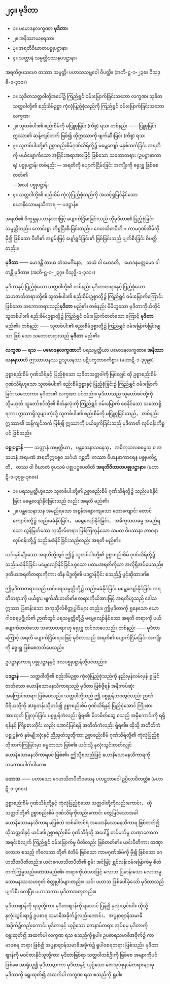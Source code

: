 ## ၂၄။ မုဒိတာ

- ၁။ ပမောဒနလက္ခဏာ **မုဒိတာ**၊
- ၂။ အနိဿာယနရသာ၊
- ၃။ အရတိဝိဃာတပစ္စုပဋ္ဌာနာ၊
- ၄။ သတ္တာနံ သမ္ပတ္တိဒဿနပဒဋ္ဌာနာ။

အရတိဝူပသမော တဿာ သမ္ပတ္တိ၊ ပဟာသသမ္ဘဝေါ ဝိပတ္တိ။
<r>(အဘိ-ဋ္ဌ-၁-၂၃၈။ ဝိသုဒ္ဓိ-၁-၃၁၁။)</r>

- ၁။ သုခိတသတ္တဝါတို့အပေါ်၌ ကြည်ရွှင် ဝမ်းမြောက်ခြင်းသဘော
  <r>လက္ခဏ၊</r>
  သုခိတသတ္တဝါတို့၏ စည်းစိမ်ဥစ္စာ ကုံလုံပြည့်စုံသည်ကို ကြည်ရွှင် ဝမ်းမြောက်ခြင်းသဘော
  <r>လက္ခဏ၊</r>
- ၂။ သူတစ်ပါး၏ စည်းစိမ်ကို မငြူစူခြင်း
  <r>(ကိစ္စ) ရသ၊</r>
  တစ်နည်း —— ငြူစူခြင်း ဣဿာ၏ ဆန့်ကျင်ဘက် ဖြစ်၍ ထိုဣဿာကို ဖျက်ဆီးခြင်း
  <r>(ကိစ္စ) ရသ၊</r>
- ၃။ သူတစ်ပါးတို့၏ ဥစ္စာစည်းစိမ်ဂုဏ်သိရ်တို့၌ မမွေ့လျော် မနှစ်သက်ခြင်း အရတိကို ပယ်ဖျောက်သော အခြင်းအရာအားဖြင့် ဖြစ်သော သဘောတရား
  <r>(ဥပဋ္ဌာနာကာရ) ပစ္စုပဋ္ဌာန်၊</r>
  တစ်နည်း — အရတိကို ပျောက်ငြိမ်းခြင်း အကျိုးကို ရှေးရှူ ဖြစ်စေတတ်၏  
   <r>—(ဖလ) ပစ္စုပဋ္ဌာန်၊</r>
- ၄။ သတ္တဝါတို့၏ စည်းစိမ် ကုံလုံပြည့်စုံသည်ကို အသင့်ရှုမြင်နိုင်သော ယောနိသောမနသိကာရ <r>— ပဒဋ္ဌာန်။</r>

အရတိ၏ ဝိက္ခမ္ဘနပဟာန်အားဖြင့် ပျောက်ငြိမ်းခြင်းသည် ထိုမုဒိတာ၏ ပြည့်စုံခြင်း သမ္ပတ္တိတည်း၊ ကောင်းစွာ ကိစ္စပြီးစီးခြင်းတည်း။
ဂေဟသိတပီတိ = ကာမဂုဏ်အိမ်ကို မှီ၍ ဖြစ်သော ပီတိ၏ အစွမ်းဖြင့် ပျော်ရွှင်ခြင်း၏ ဖြစ်ခြင်းသည် ပျက်စီးခြင်း ဝိပတ္တိတည်း။

**မုဒိတာ** —— မောဒန္တိ တာယ တံသမင်္ဂိနော， သယံ ဝါ မောဒတိ， မောဒနမတ္တမေ၀ ဝါ တန္တိ မုဒိတာ။
<r>(အဘိ-ဋ္ဌ-၁-၂၃၇။ ဝိသုဒ္ဓိ-၁-၃၁၁။)</r>

မုဒိတာနှင့် ပြည့်စုံသော သတ္တဝါတို့၏ တစ်နည်း မုဒိတာတရားနှင့် ပြည့်စုံသော သဟဇာတ်တရားတို့၏ သူတစ်ပါး၏ စည်းစိမ်းဥစ္စာတို့၌ ကြည်ရွှင် ဝမ်းမြောက်ကြောင်း ဖြစ်သော သဘောတရားသည်**မုဒိတာ** မည်၏၊ တစ်နည်း မိမိဟူသော မုဒိတာကိုယ်တိုင် သူတစ်ပါး၏ စည်းစိမ်းဥစ္စာတို့၌ ကြည်ရွှင် ဝမ်းမြောက်တတ်သော ကြောင့် **မုဒိတာ** မည်၏။
တစ်နည်း —— သူတစ်ပါး၏ စည်းစိမ်ဥစ္စာတို့၌ ကြည်ရွှင် ဝမ်းမြောက်ခြင်းမျှသာ ဖြစ် သော သဘောတရားသည် **မုဒိတာ** မည်၏။

**လက္ခဏ** — **ရသ** — **ပမောဒနလက္ခဏာ**တိ ပရသမ္ပတ္တိယာ ပမောဒနလက္ခဏာ။
**အနိဿာယနရသာ**တိ ဣဿာယနဿ ဥသူယနဿ ပဋိပက္ခဘာ၀ကိစ္စာ။
<r>(မဟာဋီ-၁-၃၇၉။)<r>

ဥစ္စာစည်းစိမ် ဂုဏ်သိရ်နှင့် ပြည့်စုံသော သုခိတသတ္တဝါကို မြင်လျှင် ထို ဥစ္စာစည်းစိမ် ဂုဏ်သိရ်ဟူသော သူတစ်ပါး၏ စည်းစိမ်ဥစ္စာနှင့် ပြည့်စုံခြင်း၌ ကြည်ရွှင် ဝမ်းမြောက်ခြင်း သဘောကား မုဒိတာ၏ လက္ခဏာ ပင်တည်း။
မုဒိတာသည် သူတော်စင်တို့ကို သို့မဟုတ် သူတော်စင်တို့၏ စိတ်နှလုံးကို ကြည်ရွှင် ဝမ်းမြောက် စေနိုင်သော သဘောရှိရကား ဣဿာရှိသူများကဲ့သို့ သူတစ်ပါး၏ စည်းစိမ်ကို မငြူစူခြင်းသည်， တစ်နည်း ဣဿာ၏ ဆန့်ကျင်ဘက် ဖြစ်၍ ဣဿာကို ပယ်ဖျက်ခြင်းသည် မုဒိတာ၏ လုပ်ငန်းကိစ္စပင် ဖြစ်သည်။

**ပစ္စုပဋ္ဌာန်** ——
သတ္တာနံ သမ္ပတ္တိယာ， ပန္တသေနာသနေသု， အဓိကုသလဓမ္မေသု စ အသဟနံ အရမဏံ အရတိဣစ္စေ၀ သင်္ဂဟံ ဂစ္ဆတိ၊ တဿာ ဝိဟနနာကာရေန ပစ္စုပတိဋ္ဌတိ， တဿ ဝါ ဝိဃာတံ ဝူပသမံ ပစ္စုပဋ္ဌပေတီတိ **အရတိဝိဃာတပစ္စုပဋ္ဌာနာ**။
(မဟာဋီ-၁-၃၇၉-၃၈၀။)

- ၁။ ပရသမ္ပတ္တိဟူသော သူတစ်ပါးတို့၏ ဥစ္စာစည်းစိမ် ဂုဏ်သိရ်တို့၌ သည်းမခံနိုင်ခြင်း မမွေ့လျော်နိုင်ခြင်းသည် လည်း အရတိ မည်၏။
- ၂။ ပန္တသေနာသန အမည်ရသော အစွန်အဖျားကျသော တောကျောင်း တောင်ကျောင်းတို့၌ သည်းမခံနိုင်ခြင်း， မမွေ့လျော်နိုင်ခြင်း， အဓိကုသလဓမ္မ အမည်ရသော လွန်မြတ်သော ကုသ်ိုလ်တရား ဖြစ်ကြကုန်သော သမထ ဝိပဿနာ ဘာ၀နာလုပ်ငန်းတို့၌ သည်းမခံနိုင်ခြင်းသည်လည်း အရတိ မည်၏။

ယင်းနှစ်မျိုးသော အရတိတို့တွင် ဤ၌ သူတစ်ပါးတို့၏ ဥစ္စာစည်းစိမ် ဂုဏ်သိရ်တို့၌ သည်းမခံနိုင်ခြင်း မမွေ့လျော်နိုင်ခြင်းဟူသော ပထမအရတိကိုသာ အလိုရှိအပ်ပေသည်။
ဒုတိယအရတိတရားကိုကား ထိန မိဒ္ဓတို့၏ ပဒဋ္ဌာန်ပိုင်း စသည်၌ ဖွင့်ဆိုထား၏။

ဤမုဒိတာတရားသည် ယင်းပရသမ္ပတ္တိတို့၌ သည်းမခံန်ိုင်ခြင်း မမွေ့လျော်နိုင်ခြင်း အရတိတရားကို ပယ်ရှား ဖျက်ဆီးတတ်၏။
တရားကိုယ်အားဖြင့် အရတိဟူသည် ဒေါသ ဣဿာ ပြဓာန်းသော အကုသိုလ်စိတ္တုပ္ပါဒ်များ တည်း။
ဤမုဒိတာကို ရှုနေသော ယောဂါ၀စရပုဂ္ဂိုလ်၏ ဉာဏ်တွင် ပရသမ္ပတ္တိတို့၌ မမွေ့လျော်နိုင်သော အရတိ တရားကို ပယ်ဖျောက်တတ်သော သဘောတရားဟု ရှေးရှူ ထင်လာပေသည်။
တစ်နည်း —— မုဒိတာကြောင့် အရတိ ပျောက်ငြိမ်းရသဖြင့် မုဒိတာသည် အရတိ၏ ပျောက်ငြိမ်းခြင်း အကျိုးကို ရှေးရှူ ဖြစ်စေတတ်ပေသည်။

ဥပဋ္ဌာနာကာရ ပစ္စုပဋ္ဌာန်နှင့် ဖလပစ္စုပဋ္ဌာန်တို့ပင်တည်း။

**ပဒဋ္ဌာန်** ——
သတ္တဝါတို့၏ စည်းစိမ်ဥစ္စာ ကုံလုံပြည့်စုံသည်ကို နည်းမှန်လမ်းမှန် ရှုမြင်တတ်သော ယောနိသောမနသိကာရသည် မုဒိတာ ဖြစ်ဖို့ရန် အနီးကပ်ဆုံး အကြောင်းတရား ဖြစ်ပေသည်။
သတ္တဝါတို့သည် ဤ ပစ္စုပ္ပန်ဘ၀တွင်လည်း ဉာဏ် ဝီရိယတို့ကို aUရှတန်းသို့တင်၍ ဥစ္စာစည်းစိမ် ဂုဏ်သိရ်နှင့် ပြည့်စုံအောင် ကြိုးစား အားထုတ် ပြုလုပ်ခြင်း ပစ္စုပ္ပန်ကံလည်း ရှိရ၏၊ မိဘမိတ်ဆွေ စသည့် အမှီကောင်းကို ရရှိရန်နှင့် ကြိုးစားတိုင်း လည်း အောင်မြင်ရန် အတိတ်ကံလည်း ရှိရ၏။
ထိုသို့ အတိတ်ကံ ပစ္စုပ္ပန်ကံ နှစ်မျိုးလုံးနှင့် ညီညွတ်သူတို့ကား ဥစ္စာစည်းစိမ် ဂုဏ်သိရ်တို့၏ ကုံလုံပြည့်စုံ တိုးတက်ကြခြင်းမှာ ဓမ္မတာသာ ဖြစ်၏၊ ယင်းသို့ နှလုံးသွင်းတတ်လျှင် ယောနိသောမနသိကာရပင် ဖြစ်၏။
ဤသို့စသည်ဖြင့် ယောနိသောမနသိကာရကို သဘောပေါက်ပါလေ။

**ပဟာသ** ——
ပဟာသော ဂေဟသိတပီတိ၀သေန ပဟဋ္ဌဘာဝေါ ဥပ္ပိလာဝိတတ္တံ။
<r>(မဟာဋီ-၁-၃၈၀။)</r>

ဥစ္စာစည်းစိမ် ဂုဏ်သိရ်တို့နှင့် ကုံလုံပြည့်စုံသော သတ္တဝါတို့ကိုလည်းကောင်း， ထိုသတ္တဝါတို့၏ ဥစ္စာစည်းစိမ် ဂုဏ်သိရ်ကိုလည်းကောင်း တွေ့မြင်သောအခါ ယောနိသောမနသိကာရ မဖြစ်ဘဲ တစ်ခါတစ်ရံ အယောနိသောမနသိကာရ ဖြစ်တတ်၍ ထိုသတ္တဝါနှင့် ယင်း၏ ဥစ္စာစည်းစိမ် ဂုဏ်သိရ်တို့ အပေါ်၌ တပ်မက်မှု တဏှာလောဘ အရင်းခံလျက် ကြည်ရွှင် ဝမ်းမြောက်မှု ပီတိလည်း ဖြစ်တတ်၏။
ယင်းပီတိကား တဏှာလောဘ စသည့် ကိလေသာ တို့၏ စံအိမ် ဖြစ်သော ကာမဂုဏ်အိမ်ကို မှီ၍ ဖြစ်သော ဂေဟသိတပီတိတည်း။
ယင်းဂေဟသိတပီတိ၏ စွမ်း အင်ဖြင့် ရွှင်လန်းဝမ်းမြောက်မှု စိတ်တက်ကြွမှုသည်**ပဟာသ**မည်၏။
တရားကိုယ်အားဖြင့် လောဘ ပြဓာန်းသော လောဘမူသောမနဿသဟဂုတ် စိတ္တုပ္ပါဒ်များတည်း။
ယင်း ပဟာသ ဖြစ်ပေါ်ခဲ့သော် မုဒိတာသည် ပျက်စီး လေပြီ။
ပဟာသကား မုဒိတာအတုတည်း။

မုဒိတာဈာန်ကို ရသူတို့ကား မုဒိတာဈာန်ကို ရအောင် ပြန်၍ နှလုံးသွင်းပါ။
ထိုသို့ နှလုံးသွင်းရာ၌ ဥပစာရ သမာဓိအခိုက်၌လည်းကောင်း， အပ္ပနာဈာန်သမာဓိအခိုက်၌လည်းကောင်း မုဒိတာနှင့် ယှဉ်သော ဇောနာမ်တရား အုပ်စုမှ မုဒိတာကို ရွေးထုတ်၍ အထက်ပါ လက္ခဏ ရသ စသည်ကိုရှုပါ။
ဥပစာရသမာဓိအခိုက်၌ ကာမာ၀စရ တရား ဖြစ်၍ အပ္ပနာဈာန်သမာဓိအခိုက်၌ ရူပါ၀စရတရား ဖြစ်သည်။
မုဒိတာဈာန်ကို မဝင်စားနိုင်သူတို့ကား မုဒိတာဖြစ်ရာ သတ္တဝါတစ်ဦးကို ဖြစ်စေ အများကိုပင် ဖြစ်စေ အာရုံယူ၍ မုဒိတာပွားကာ မုဒိတာနှင့် ယှဉ်သော ဇောအုပ်စုနာမ်တရားများမှ မုဒိတာကို ရွေးထုတ်၍ အထက်ပါ လက္ခဏ ရသ စသည်ကို ရှုပါ။
